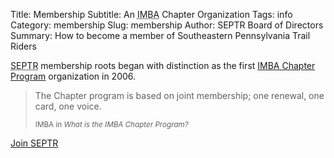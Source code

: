 Title: Membership
Subtitle: An <abbr title="Interactive Mountain Bicycling Association">IMBA</abbr> Chapter Organization
Tags: info
Category: membership
Slug: membership
Author: SEPTR Board of Directors
Summary: How to become a member of Southeastern Pennsylvania Trail Riders

<abbr title="Southeastern Pennsylvania Trail Riders">SEPTR</abbr> membership roots began with distinction as the
first <a href="http://www.imba.com/chapter-program">IMBA Chapter Program</a>
organization in 2006.

<blockquote>
  <p>
    The Chapter program is based on joint membership; one renewal, one card, one
    voice.</p><small>IMBA in <cite title="What is the IMBA Chapter Program?">What is the IMBA Chapter Program?</cite></small>
</blockquote>
</p>
<p><a href="https://www.imba.com/civicrm/contribute/transact?reset=1&id=146" class="btn btn-primary btn-large">Join SEPTR</a></p>
